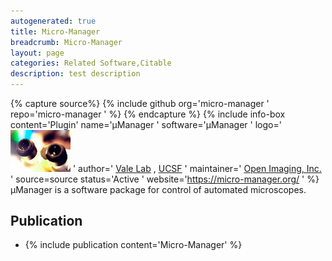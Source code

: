 ```yaml
---
autogenerated: true
title: Micro-Manager
breadcrumb: Micro-Manager
layout: page
categories: Related Software,Citable
description: test description
---
```



{% capture source%}
{% include github org='micro-manager ' repo='micro-manager ' %}
{% endcapture %}
{% include info-box content='Plugin' name='μManager ' software='μManager ' logo='<img src="/images/pages/Mm-icon.jpg" width="96"/> ' author=' [Vale Lab](http://valelab.ucsf.edu/) , [UCSF](http://www.ucsf.edu/) ' maintainer=' [Open Imaging, Inc.](https://open-imaging.com/) ' source=source status='Active ' website='https://micro-manager.org/ ' %}μManager is a software package for control of automated microscopes.

## Publication

  - {% include publication content='Micro-Manager' %}

 
